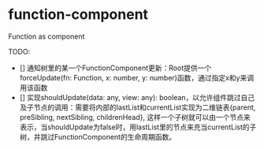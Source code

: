 # function-component
Function as component

TODO:

- [] 通知树里的某一个FunctionComponent更新：Root提供一个forceUpdate(fn: Function, x: number, y: number)函数，通过指定x和y来调用该函数
- [] 实现shouldUpdate(data: any, view: any): boolean，以允许组件跳过自己及子节点的调用：需要将内部的lastList和currentList实现为二维链表{parent, preSibling, nextSibling, childrenHead}, 这样一个子树就可以由一个节点来表示，当shouldUpdate为false时，用lastList里的节点来充当currentList的子树，并跳过FunctionComponent的生命周期函数。
